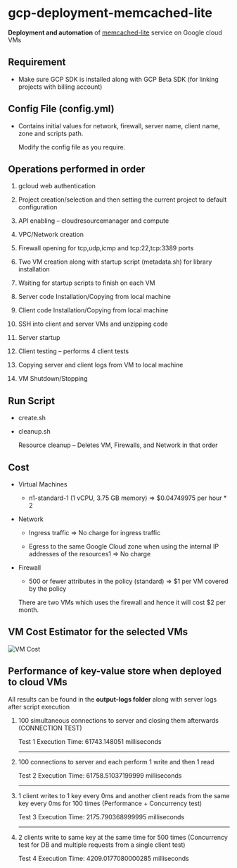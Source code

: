 # gcp-deployment-memcached-lite
**Deployment and automation** of <a href="https://github.com/amolsangar/memcached-lite">memcached-lite</a> service on Google cloud VMs

## Requirement
- Make sure GCP SDK is installed along with GCP Beta SDK (for linking projects with billing account)

## Config File (config.yml)
- Contains initial values for network, firewall, server name, client name, zone and scripts path.
  
  Modify the config file as you require.

## Operations performed in order
  1.	gcloud web authentication
  
  2.	Project creation/selection and then setting the current project to default configuration
  
  3.	API enabling – cloudresourcemanager and compute
  
  4.	VPC/Network creation 
  
  5.	Firewall opening for tcp,udp,icmp and tcp:22,tcp:3389 ports
  
  6.	Two VM creation along with startup script (metadata.sh) for library installation 
  
  7.	Waiting for startup scripts to finish on each VM

  8.	Server code Installation/Copying from local machine

  9.	Client code Installation/Copying from local machine
  
  10.	SSH into client and server VMs and unzipping code
  
  11.	Server startup 
  
  12.	Client testing – performs 4 client tests
  
  13.	Copying server and client logs from VM to local machine
  
  14.	VM Shutdown/Stopping

## Run Script
-	create.sh
-	cleanup.sh
    
    Resource cleanup – Deletes VM, Firewalls, and Network in that order

## Cost
- Virtual Machines
  -	n1-standard-1 (1 vCPU, 3.75 GB memory) => $0.04749975 per hour * 2
  
- Network
  -	Ingress	traffic	=> No charge for ingress traffic
  
  -	Egress to the same Google Cloud zone when using the internal IP addresses of the resources1	=> No charge

- Firewall 
  -	500 or fewer attributes in the policy (standard) => $1 per VM covered by the policy 
  
  There are two VMs which uses the firewall and hence it will cost $2 per month.

## VM Cost Estimator for the selected VMs
<img src="https://github.com/amolsangar/gcp-deployment-memcached-lite/blob/master/images/img1.jpg" alt='VM Cost'>
 
## Performance of key-value store when deployed to cloud VMs

All results can be found in the **output-logs folder** along with server logs after script execution

1.	100 simultaneous connections to server and closing them afterwards (CONNECTION TEST)
    
    Test 1 Execution Time: 61743.148051 milliseconds
    
    ----

2.	100 connections to server and each perform 1 write and then 1 read
    
    Test 2 Execution Time: 61758.51037199999 milliseconds
    
    ----

3.	1 client writes to 1 key every 0ms and another client reads from the same key every 0ms for 100 times (Performance + Concurrency test)
    
    Test 3 Execution Time: 2175.790368999995 milliseconds
    
    ----

4.	2 clients write to same key at the same time for 500 times (Concurrency test for DB and multiple requests from a single client test)
    
    Test 4 Execution Time: 4209.0177080000285 milliseconds
